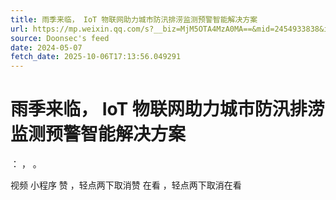 ```yaml
---
title: 雨季来临， IoT 物联网助力城市防汛排涝监测预警智能解决方案
url: https://mp.weixin.qq.com/s?__biz=MjM5OTA4MzA0MA==&mid=2454933838&idx=1&sn=3c60f1b2018de13ca9e388a0ae408a2e
source: Doonsec's feed
date: 2024-05-07
fetch_date: 2025-10-06T17:13:56.049291
---
```


# 雨季来临， IoT 物联网助力城市防汛排涝监测预警智能解决方案

：
，
。

视频
小程序
赞
，轻点两下取消赞
在看
，轻点两下取消在看
